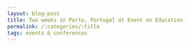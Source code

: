 ```yaml
---
layout: blog-post
title: Two weeks in Porto, Portugal at Event on Education
permalink: /:categories/:title
tags: events & conferences
---
```


